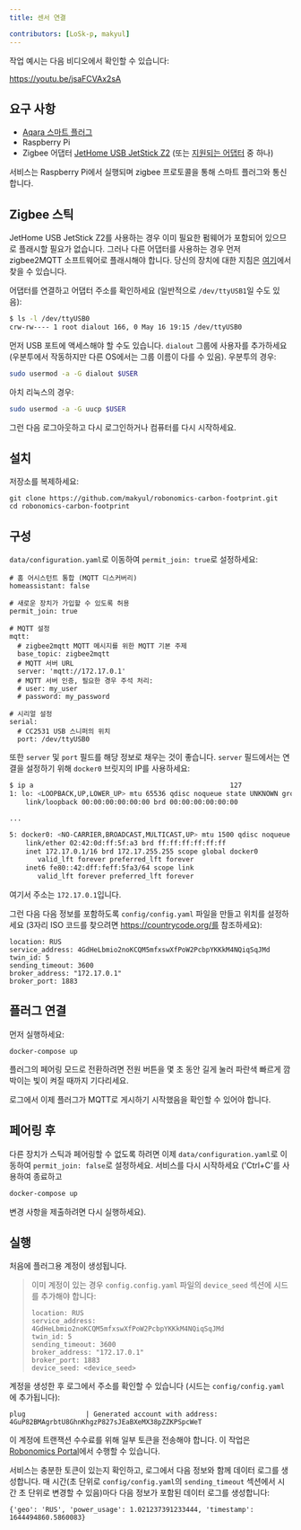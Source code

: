 ```yaml
---
title: 센서 연결

contributors: [LoSk-p, makyul]
---
```


작업 예시는 다음 비디오에서 확인할 수 있습니다:

https://youtu.be/jsaFCVAx2sA

## 요구 사항

* [Aqara 스마트 플러그](https://aqara.ru/product/aqara-smart-plug/?yclid=462434430312045270)
* Raspberry Pi
* Zigbee 어댑터 [JetHome USB JetStick Z2](https://jhome.ru/catalog/parts/PCBA/293/) (또는 [지원되는 어댑터](https://www.zigbee2mqtt.io/information/supported_adapters.html) 중 하나)

서비스는 Raspberry Pi에서 실행되며 zigbee 프로토콜을 통해 스마트 플러그와 통신합니다.

## Zigbee 스틱

JetHome USB JetStick Z2를 사용하는 경우 이미 필요한 펌웨어가 포함되어 있으므로 플래시할 필요가 없습니다. 그러나 다른 어댑터를 사용하는 경우 먼저 zigbee2MQTT 소프트웨어로 플래시해야 합니다. 당신의 장치에 대한 지침은 [여기](https://www.zigbee2mqtt.io/information/supported_adapters.html)에서 찾을 수 있습니다.

어댑터를 연결하고 어댑터 주소를 확인하세요 (일반적으로 `/dev/ttyUSB1`일 수도 있음):
```bash
$ ls -l /dev/ttyUSB0
crw-rw---- 1 root dialout 166, 0 May 16 19:15 /dev/ttyUSB0 
```

먼저 USB 포트에 액세스해야 할 수도 있습니다. `dialout` 그룹에 사용자를 추가하세요 (우분투에서 작동하지만 다른 OS에서는 그룹 이름이 다를 수 있음).
우분투의 경우:
```bash
sudo usermod -a -G dialout $USER
```
아치 리눅스의 경우:
```bash
sudo usermod -a -G uucp $USER
```
그런 다음 로그아웃하고 다시 로그인하거나 컴퓨터를 다시 시작하세요.

## 설치

저장소를 복제하세요:

```
git clone https://github.com/makyul/robonomics-carbon-footprint.git
cd robonomics-carbon-footprint
```

## 구성

`data/configuration.yaml`로 이동하여 `permit_join: true`로 설정하세요:

```
# 홈 어시스턴트 통합 (MQTT 디스커버리)
homeassistant: false

# 새로운 장치가 가입할 수 있도록 허용
permit_join: true

# MQTT 설정
mqtt:
  # zigbee2mqtt MQTT 메시지를 위한 MQTT 기본 주제
  base_topic: zigbee2mqtt
  # MQTT 서버 URL
  server: 'mqtt://172.17.0.1'
  # MQTT 서버 인증, 필요한 경우 주석 처리:
  # user: my_user
  # password: my_password

# 시리얼 설정
serial:
  # CC2531 USB 스니퍼의 위치
  port: /dev/ttyUSB0
```
또한 `server` 및 `port` 필드를 해당 정보로 채우는 것이 좋습니다. `server` 필드에서는 연결을 설정하기 위해 `docker0` 브릿지의 IP를 사용하세요:

```bash
$ ip a                                                 127
1: lo: <LOOPBACK,UP,LOWER_UP> mtu 65536 qdisc noqueue state UNKNOWN group default qlen 1000
    link/loopback 00:00:00:00:00:00 brd 00:00:00:00:00:00

...

5: docker0: <NO-CARRIER,BROADCAST,MULTICAST,UP> mtu 1500 qdisc noqueue state DOWN group default 
    link/ether 02:42:0d:ff:5f:a3 brd ff:ff:ff:ff:ff:ff
    inet 172.17.0.1/16 brd 172.17.255.255 scope global docker0
       valid_lft forever preferred_lft forever
    inet6 fe80::42:dff:feff:5fa3/64 scope link 
       valid_lft forever preferred_lft forever
```
여기서 주소는 `172.17.0.1`입니다.

그런 다음 다음 정보를 포함하도록 `config/config.yaml` 파일을 만들고 위치를 설정하세요 (3자리 ISO 코드를 찾으려면 https://countrycode.org/를 참조하세요):

```
location: RUS
service_address: 4GdHeLbmio2noKCQM5mfxswXfPoW2PcbpYKKkM4NQiqSqJMd
twin_id: 5
sending_timeout: 3600
broker_address: "172.17.0.1"
broker_port: 1883
```

## 플러그 연결

먼저 실행하세요:

```
docker-compose up     
```

플러그의 페어링 모드로 전환하려면 전원 버튼을 몇 초 동안 길게 눌러 파란색 빠르게 깜박이는 빛이 켜질 때까지 기다리세요.

로그에서 이제 플러그가 MQTT로 게시하기 시작했음을 확인할 수 있어야 합니다.

## 페어링 후

다른 장치가 스틱과 페어링할 수 없도록 하려면 이제 `data/configuration.yaml`로 이동하여 `permit_join: false`로 설정하세요. 서비스를 다시 시작하세요 ('Ctrl+C'를 사용하여 종료하고 

```bash
docker-compose up     
```
변경 사항을 제출하려면 다시 실행하세요).

## 실행
처음에 플러그용 계정이 생성됩니다.
> 이미 계정이 있는 경우 `config.config.yaml` 파일의 `device_seed` 섹션에 시드를 추가해야 합니다:
>
> ```
> location: RUS
> service_address: 4GdHeLbmio2noKCQM5mfxswXfPoW2PcbpYKKkM4NQiqSqJMd
> twin_id: 5
> sending_timeout: 3600
> broker_address: "172.17.0.1"
> broker_port: 1883
> device_seed: <device_seed>
>```

계정을 생성한 후 로그에서 주소를 확인할 수 있습니다 (시드는 `config/config.yaml`에 추가됩니다):
```
plug               | Generated account with address: 4GuP82BMAgrbtU8GhnKhgzP827sJEaBXeMX38pZZKPSpcWeT
```
이 계정에 트랜잭션 수수료를 위해 일부 토큰을 전송해야 합니다. 이 작업은 [Robonomics Portal](https://polkadot.js.org/apps/?rpc=wss%3A%2F%2Fkusama.rpc.robonomics.network%2F#/accounts)에서 수행할 수 있습니다.

서비스는 충분한 토큰이 있는지 확인하고, 로그에서 다음 정보와 함께 데이터 로그를 생성합니다. 매 시간(초 단위로 `config/config.yaml`의 `sending_timeout` 섹션에서 시간 초 단위로 변경할 수 있음)마다 다음 정보가 포함된 데이터 로그를 생성합니다:
```
{'geo': 'RUS', 'power_usage': 1.021237391233444, 'timestamp': 1644494860.5860083}
```